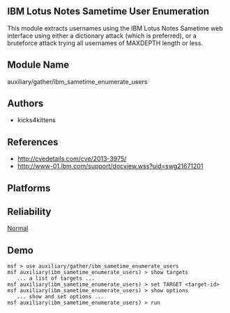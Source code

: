 ## IBM Lotus Notes Sametime User Enumeration

This module extracts usernames using the IBM Lotus Notes 
Sametime web interface using either a dictionary attack 
(which is preferred), or a bruteforce attack trying all 
usernames of MAXDEPTH length or less.


## Module Name
auxiliary/gather/ibm_sametime_enumerate_users

## Authors
* kicks4kittens


## References
* http://cvedetails.com/cve/2013-3975/
* http://www-01.ibm.com/support/docview.wss?uid=swg21671201




## Platforms


## Reliability
[Normal](https://github.com/rapid7/metasploit-framework/wiki/Exploit-Ranking)

## Demo

```
msf > use auxiliary/gather/ibm_sametime_enumerate_users
msf auxiliary(ibm_sametime_enumerate_users) > show targets
   ... a list of targets ...
msf auxiliary(ibm_sametime_enumerate_users) > set TARGET <target-id>
msf auxiliary(ibm_sametime_enumerate_users) > show options
   ... show and set options ...
msf auxiliary(ibm_sametime_enumerate_users) > run
```
    
    